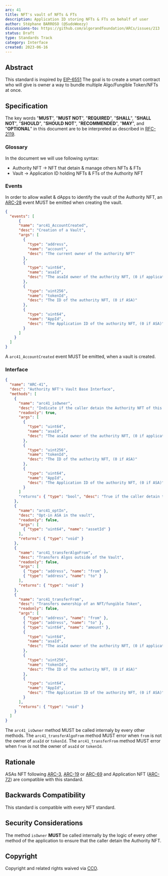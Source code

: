 ```yaml
---
arc: 41
title: NFT's vault of NFTs & FTs
description: Application ID storing NFTs & FTs on behalf of user
author: Stéphane BARROSO (@SudoWeezy)
discussions-to: https://github.com/algorandfoundation/ARCs/issues/213
status: Draft
type: Standards Track
category: Interface
created: 2023-06-16
---
```


## Abstract
This standard is inspired by <a href="https://eips.ethereum.org/EIPS/eip-6551">EIP-6551</a>
The goal is to create a smart contract who will give is owner a way to bundle multiple Algo/Fungible Token/NFTs at once.


## Specification
The key words "**MUST**", "**MUST NOT**", "**REQUIRED**", "**SHALL**", "**SHALL NOT**", "**SHOULD**", "**SHOULD NOT**", "**RECOMMENDED**", "**MAY**", and "**OPTIONAL**" in this document are to be interpreted as described in <a href="https://www.ietf.org/rfc/rfc2119.txt">RFC-2119</a>.

### Glossary
In the document we will use following syntax:
- Authority NFT -> NFT that detain & manage others NFTs & FTs 
- Vault -> Application ID holding NFTs & FTs of the Authority NFT

### Events
In order to allow wallet & dApps to identify the vault of the Authority NFT, an [ARC-28](./arc-0028.md) event MUST be emitted when creating the vault.
```json
{
  "events": [
      {
      "name": "arc41_AccountCreated",
      "desc": "Creation of a Vault",
      "args": [
        {
          "type": "address",
          "name": "account",
          "desc": "The current owner of the authority NFT"
        },
        {
          "type": "uint64",
          "name": "asaId",
          "desc": "The asaId owner of the authority NFT, (0 if application NFT)"
        },
        {
          "type": "uint256",
          "name": "tokenId",
          "desc": "The ID of the authority NFT, (0 if ASA)"
        },
        {
          "type": "uint64",
          "name": "AppId",
          "desc": "The Application ID of the authority NFT, (0 if ASA)"
        }
      ]
    }
  ]
}
```

A `arc41_AccountCreated` event MUST be emitted, when a vault is created.


### Interface
```json
{
  "name": "ARC-41",
  "desc": "Authority NFT's Vault Base Interface",
  "methods": [
    {
      "name": "arc41_isOwner",
      "desc": "Indicate if the caller detain the Authority NFT of this vault, this method MUST be called internally by every other methods of the application, it must call ARC-72 ownerOf in case of a application NFT",
      "readonly": true,
      "args": [
        {
          "type": "uint64",
          "name": "asaId",
          "desc": "The asaId owner of the authority NFT, (0 if application NFT)"
        },
        {
          "type": "uint256",
          "name": "tokenId",
          "desc": "The ID of the authority NFT, (0 if ASA)"
        },
        {
          "type": "uint64",
          "name": "AppId",
          "desc": "The Application ID of the authority NFT, (0 if ASA)"
        }
      ]
      "returns": { "type": "bool", "desc": "True if the caller detain the Authority NFT of this vault, False otherwise" }
    },
    {
      "name": "arc41_optIn",
      "desc": "Opt-in ASA in the vault",
      "readonly": false,
      "args": [
        { "type": "uint64", "name": "assetId" }
      ],
      "returns": { "type": "void" }
    },
    {
      "name": "arc41_transferAlgoFrom",
      "desc": "Transfers Algos outside of the Vault",
      "readonly": false,
      "args": [
        { "type": "address", "name": "from" },
        { "type": "address", "name": "to" }
      ],
      "returns": { "type": "void" }
    },
    {
      "name": "arc41_transferFrom",
      "desc": "Transfers ownership of an NFT/fungible Token",
      "readonly": false,
      "args": [
        { "type": "address", "name": "from" },
        { "type": "address", "name": "to" },
        { "type": "uint64", "name": "amount" },
        {
          "type": "uint64",
          "name": "asaId",
          "desc": "The asaId owner of the authority NFT, (0 if application NFT)"
        },
        {
          "type": "uint256",
          "name": "tokenId",
          "desc": "The ID of the authority NFT, (0 if ASA)"
        },
        {
          "type": "uint64",
          "name": "AppId",
          "desc": "The Application ID of the authority NFT, (0 if ASA)"
        }
      ],
      "returns": { "type": "void" }
    }
  ]
}
```

The `arc41_isOwner` method MUST be called internaly by every other methods.
The `arc41_transferAlgoFrom` method MUST error when `from` is not the owner of `asaId` or `tokenId`.
The `arc41_transferFrom` method MUST error when `from` is not the owner of `asaId` or `tokenId`.

## Rationale
ASAs NFT following [ARC-3](./arc-0003.md), [ARC-19](./arc-0019.md) or [ARC-69](./arc-0069.md) and Application NFT ([ARC-72](./arc-0072.md)) are compatible with this standard.

## Backwards Compatibility
This standard is compatible with every NFT standard.

## Security Considerations
The method `isOwner` **MUST** be called internally by the logic of every other method of the application to ensure that the caller detain the Authority NFT.

## Copyright
Copyright and related rights waived via <a href="https://creativecommons.org/publicdomain/zero/1.0/">CCO</a>.
